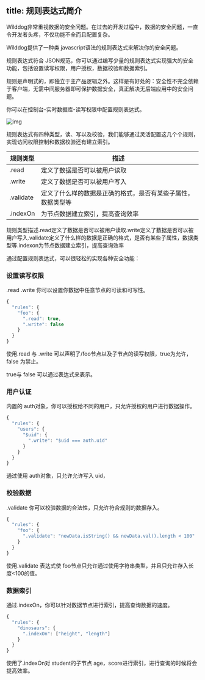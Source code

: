 
title: 规则表达式简介
---

Wilddog非常重视数据的安全问题。在过去的开发过程中，数据的安全问题，一直令开发者头疼，不仅功能不全而且配置复杂。

Wilddog提供了一种类 javascript语法的规则表达式来解决你的安全问题。

规则表达式符合 JSON规范，你可以通过编写少量的规则表达式实现强大的安全功能，包括设置读写权限，用户授权，数据校验和数据索引。

规则是声明式的，即独立于主产品逻辑之外。这样是有好处的：安全性不完全依赖于客户端，无需中间服务器即可保护数据安全，真正解决无后端应用中的安全问题。

你可以在控制台-实时数据库-读写权限中配置规则表达式。

![img](https://dn-shimo-image.qbox.me/dyDkf9I24SM0anKa.png!thumbnail)

规则表达式有四种类型，读、写以及校验，我们能够通过灵活配置这几个个规则，实现访问权限控制和数据校验还有建立索引。

| 规则类型      | 描述                             |
| --------- | ------------------------------ |
| .read     | 定义了数据是否可以被用户读取                 |
| .write    | 定义了数据是否可以被用户写入                 |
| .validate | 定义了什么样的数据是正确的格式，是否有某些子属性，数据类型等 |
| .indexOn  | 为节点数据建立索引，提高查询效率               |



规则类型描述.read定义了数据是否可以被用户读取.write定义了数据是否可以被用户写入.validate定义了什么样的数据是正确的格式，是否有某些子属性，数据类型等.indexon为节点数据建立索引，提高查询效率

通过配置规则表达式，可以很轻松的实现各种安全功能：



### 设置读写权限

.read .write 你可以设置你数据中任意节点的可读和可写性。

```javascript
{
  "rules": {
    "foo": {
      ".read": true,
      ".write": false
    }
  }
}
```

使用.read 与 .write 可以声明了/foo节点以及子节点的读写权限，true为允许，false 为禁止。

true与 false 可以通过表达式来表示。



### 用户认证

内置的 auth对象，你可以授权给不同的用户，只允许授权的用户进行数据操作。

```javascript
{
  "rules": {
    "users": {
      "$uid": {
        ".write": "$uid === auth.uid"
      }
    }
  }
}
```

通过使用 auth对象，只允许允许写入 uid，



### 校验数据

.validate 你可以校验数据的合法性，只允许符合规则的数据存入。

```javascript
{
  "rules": {
    "foo": {
      ".validate": "newData.isString() && newData.val().length < 100"
    }
  }
}
```

使用.validate 表达式使 foo节点只允许通过使用字符串类型，并且只允许存入长度<100的值。



### 数据索引

通过.indexOn，你可以针对数据节点进行索引，提高查询数据的速度。

```javascript
{
  "rules": {
    "dinosaurs": {
      ".indexOn": ["height", "length"]
    }
  }
}
```

使用了.indexOn对 student的子节点 age，score进行索引，进行查询的时候将会提高效率。